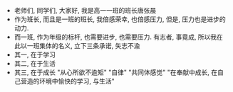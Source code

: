 - 老师们, 同学们, 大家好, 我是高一一班的班长唐张晨
- 作为班长, 而且是一班的班长, 我倍感荣幸, 也倍感压力, 但是, 压力也是进步的动力.
- 而一班, 作为年级的标杆, 也需要进步, 也需要压力. 有志者, 事竟成, 所以我在此以一班集体的名义, 立下三条承诺, 矢志不渝
- 其一, 在于学习
- 其二, 在于生活
- 其三, 在于成长 "从心所欲不逾矩" "自律" "共同体感觉" "在奉献中成长, 在自己营造的环境中愉快的学习, 与生活"
